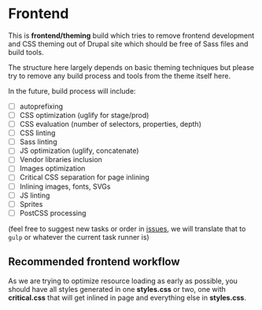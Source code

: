 # Frontend

This is **frontend/theming** build which tries to remove frontend development and CSS theming out of Drupal site which should be free of Sass files and build tools.

The structure here largely depends on basic theming techniques but please try to remove any build process and tools from the theme itself here.

In the future, build process will include:

- [ ] autoprefixing
- [ ] CSS optimization (uglify for stage/prod)
- [ ] CSS evaluation (number of selectors, properties, depth)
- [ ] CSS linting
- [ ] Sass linting
- [ ] JS optimization (uglify, concatenate)
- [ ] Vendor libraries inclusion
- [ ] Images optimization
- [ ] Critical CSS separation for page inlining
- [ ] Inlining images, fonts, SVGs
- [ ] JS linting
- [ ] Sprites
- [ ] PostCSS processing

(feel free to suggest new tasks or order in [issues](https://gitlab.com/MacMladen/mci-boilerplate-d8/issues), we will translate that to `gulp` or whatever the current task runner is)

## Recommended frontend workflow

As we are trying to optimize resource loading as early as possible, you should have all styles generated in one **styles.css** or two, one with **critical.css** that will get inlined in page and everything else in **styles.css**.
